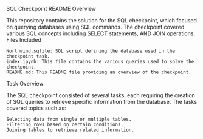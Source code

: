 SQL Checkpoint README
Overview

This repository contains the solution for the SQL checkpoint, which focused on querying databases using SQL commands. The checkpoint covered various SQL concepts including SELECT statements, AND JOIN operations.
Files Included

    Northwind.sqlite: SQL script defining the database used in the checkpoint task.
    index.ipynb: This file contains the various queries used to solve the checkpoint.
    README.md: This README file providing an overview of the checkpoint.

Task Overview

The SQL checkpoint consisted of several tasks, each requiring the creation of SQL queries to retrieve specific information from the database. The tasks covered topics such as:

    Selecting data from single or multiple tables.
    Filtering rows based on certain conditions.
    Joining tables to retrieve related information.
  

